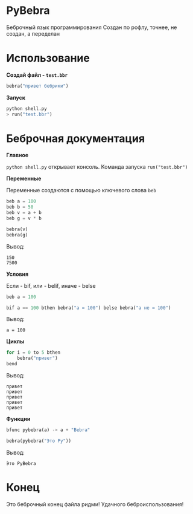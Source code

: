 # PyBebra
Беброчный язык программирования
Создан по рофлу, точнее, не создан, а переделан

# Использование
**Создай файл - `test.bbr`**
```py
bebra("привет бебрики")
```
**Запуск**

```py
python shell.py
> run("test.bbr")
```

# Беброчная документация

**Главное**

`python shell.py` открывает консоль. Команда запуска `run("test.bbr")`

**Переменные**

Переменные создаются с помощью ключевого слова `beb`

```py
beb a = 100
beb b = 50
beb v = a + b
beb g = v * b

bebra(v)
bebra(g)
```

Вывод:
```
150
7500
```

**Условия**

Если - bif, или - belif, иначе - belse

```py
beb a = 100

bif a == 100 bthen bebra("a = 100") belse bebra("a не = 100")
```

Вывод:
```
а = 100
```

**Циклы**

```py
for i = 0 to 5 bthen
    bebra("привет")
bend
```

Вывод:
```
привет
привет
привет
привет
привет
```

**Функции**

```py
bfunc pybebra(a) -> a + "Bebra"

bebra(pybebra("Это Py"))
```

Вывод:
```
Это PyBebra
```

# Конец
Это беброчный конец файла ридми! Удачного беброиспользования!
